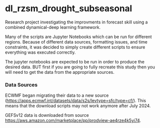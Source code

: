 # dl_rzsm_drought_subseasonal
Research project investigating the improvments in forecast skill using a combined dynamical-deep learning framework.

Many of the scripts are Jupyter Notebooks which can be run for different regions. Because of different data sources,  formatting issues, and time constraints, it was decided to simply create different scripts to ensure everything was executed correctly. 

The jupyter notebooks are expected to be run in order to produce the desired data. BUT first if you are going to fully recreate this study then you will need to get the data from the appropriate sources.

### Data Sources ###

ECWMF began migrating their data to a new source (https://apps.ecmwf.int/datasets/data/s2s/levtype=sfc/type=cf/). This means that the download scripts may not work anymore after July 2024.

GEFSv12 data is downloaded from source https://aws.amazon.com/marketplace/pp/prodview-ae4rze4k5yi74. 
